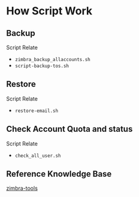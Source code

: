 # How Script Work
## Backup 
Script Relate
* `zimbra_backup_allaccounts.sh`
* `script-backup-tos.sh`
## Restore
Script Relate
* `restore-email.sh`
## Check Account Quota and status
Script Relate
* `check_all_user.sh`

## Reference Knowledge Base



[zimbra-tools](https://github.com/Zimbra-Community/zimbra-tools)

